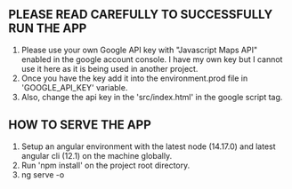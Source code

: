 ## PLEASE READ CAREFULLY TO SUCCESSFULLY RUN THE APP

1) Please use your own Google API key with "Javascript Maps API" enabled in the google account console. I have my own key but I cannot use it here as it is being used in another project.
2) Once you have the key add it into the environment.prod file in 'GOOGLE_API_KEY' variable.
3) Also, change the api key in the 'src/index.html' in the google script tag.


## HOW TO SERVE THE APP

1) Setup an angular environment with the latest node (14.17.0) and latest angular cli (12.1) on the machine globally.
2) Run 'npm install' on the project root directory.
3) ng serve -o
